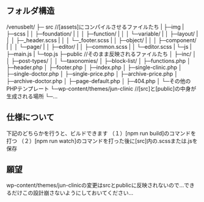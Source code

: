 ## フォルダ構造
/venusbelt/
├─ src //[assets]にコンパイルさせるファイルたち
|  ├─img
|  ├─scss
|  │  ├─foundation/
|  │  │  ├─function/
|  │  │  └─variable/
|  │  ├─layout/
|  │  │  ├─_header.scss
|  │  │  └─_footer.scss
|  │  ├─object/
|  │  │  ├─component/
|  │  │  └─page/
|  │  ├─editor/
|  │  ├─common.scss
|  │  └─editor.scss
|  └─js
|     ├─main.js
|     └─top.js
├─public //そのまま反映されるファイルたち
│  ├─inc/
│  │  ├─post-types/
│  │  └─taxonomies/
│  ├─block-list/
│  ├─functions.php
│  ├─header.php
│  ├─footer.php
│  ├─index.php
│  ├─single-clinic.php
│  ├─single-doctor.php
│  ├─single-price.php
│  ├─archive-price.php
│  ├─archive-doctor.php
│  ├─page-default.php
│  ├─404.php
│  └─その他のPHPテンプレート
└─wp-content/themes/jun-clinic //[src]と[public]の中身が生成される場所
   └─...

## 仕様について
下記のどちらかを行うと、ビルドできます
（１）[npm run build]のコマンドを打つ
（２）[npm run watch]のコマンドを打った後に[src]内の.scssまたは.jsを保存

## 願望
wp-content/themes/jun-clinicの変更はsrcとpublicに反映されないので…できるだけこの設計崩さないようにしておいてください…